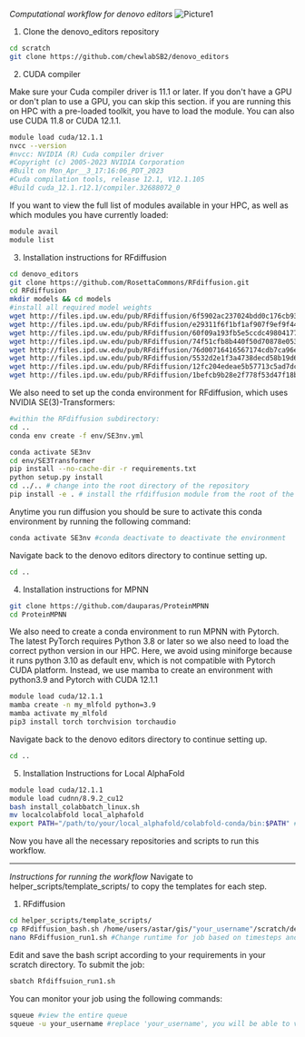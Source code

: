 *Computational workflow for denovo editors*
![Picture1](https://github.com/chewlabSB2/denovo_editors/assets/87451986/d1ae18b8-23a2-45fe-bbe5-89fa0f2fb197)

1. Clone the denovo_editors repository
```bash
cd scratch
git clone https://github.com/chewlabSB2/denovo_editors
```

2. CUDA compiler

Make sure your Cuda compiler driver is 11.1 or later. If you don't have a GPU or don't plan to use a GPU, you can skip this section. if you are running this on HPC with a pre-loaded toolkit, you have to load the module. You can also use CUDA 11.8 or CUDA 12.1.1. 
```bash
module load cuda/12.1.1
nvcc --version
#nvcc: NVIDIA (R) Cuda compiler driver
#Copyright (c) 2005-2023 NVIDIA Corporation
#Built on Mon_Apr__3_17:16:06_PDT_2023
#Cuda compilation tools, release 12.1, V12.1.105
#Build cuda_12.1.r12.1/compiler.32688072_0
```
If you want to view the full list of modules available in your HPC, as well as which modules you have currently loaded:
```bash
module avail
module list
```
3. Installation instructions for RFdiffusion
```bash
cd denovo_editors
git clone https://github.com/RosettaCommons/RFdiffusion.git
cd RFdiffusion
mkdir models && cd models
#install all required model weights
wget http://files.ipd.uw.edu/pub/RFdiffusion/6f5902ac237024bdd0c176cb93063dc4/Base_ckpt.pt
wget http://files.ipd.uw.edu/pub/RFdiffusion/e29311f6f1bf1af907f9ef9f44b8328b/Complex_base_ckpt.pt
wget http://files.ipd.uw.edu/pub/RFdiffusion/60f09a193fb5e5ccdc4980417708dbab/Complex_Fold_base_ckpt.pt
wget http://files.ipd.uw.edu/pub/RFdiffusion/74f51cfb8b440f50d70878e05361d8f0/InpaintSeq_ckpt.pt
wget http://files.ipd.uw.edu/pub/RFdiffusion/76d00716416567174cdb7ca96e208296/InpaintSeq_Fold_ckpt.pt
wget http://files.ipd.uw.edu/pub/RFdiffusion/5532d2e1f3a4738decd58b19d633b3c3/ActiveSite_ckpt.pt
wget http://files.ipd.uw.edu/pub/RFdiffusion/12fc204edeae5b57713c5ad7dcb97d39/Base_epoch8_ckpt.pt
wget http://files.ipd.uw.edu/pub/RFdiffusion/1befcb9b28e2f778f53d47f18b7597fa/RF_structure_prediction_weights.pt
```
We also need to set up the conda environment for RFdiffusion, which uses NVIDIA SE(3)-Transformers:
```bash
#within the RFdiffusion subdirectory:
cd ..
conda env create -f env/SE3nv.yml

conda activate SE3nv
cd env/SE3Transformer
pip install --no-cache-dir -r requirements.txt
python setup.py install
cd ../.. # change into the root directory of the repository
pip install -e . # install the rfdiffusion module from the root of the repository
```
Anytime you run diffusion you should be sure to activate this conda environment by running the following command:
```bash
conda activate SE3nv #conda deactivate to deactivate the environment
```
Navigate back to the denovo editors directory to continue setting up.
```bash
cd ..
```

4. Installation instructions for MPNN
```bash
git clone https://github.com/dauparas/ProteinMPNN
cd ProteinMPNN
```
We also need to create a conda environment to run MPNN with Pytorch. The latest PyTorch requires Python 3.8 or later so we also need to load the correct python version in our HPC. Here, we avoid using miniforge because it runs python 3.10 as default env, which is not compatible with Pytorch CUDA platform. Instead, we use mamba to create an environment with python3.9 and Pytorch with CUDA 12.1.1
```bash
module load cuda/12.1.1
mamba create -n my_mlfold python=3.9
mamba activate my_mlfold
pip3 install torch torchvision torchaudio
```
Navigate back to the denovo editors directory to continue setting up.
```bash
cd ..
```
5.  Installation Instructions for Local AlphaFold

```bash
module load cuda/12.1.1
module load cudnn/8.9.2_cu12
bash install_colabbatch_linux.sh
mv localcolabfold local_alphafold
export PATH="/path/to/your/local_alphafold/colabfold-conda/bin:$PATH" #It is recommended to add this export command to ~/.bashrc and restart bash (~/.bashrc will be executed every time bash is started)
```
Now you have all the necessary repositories and scripts to run this workflow. 
_________________________________________________________________________________________________________________
*Instructions for running the workflow*
Navigate to helper_scripts/template_scripts/ to copy the templates for each step.
1. RFdiffusion
```bash
cd helper_scripts/template_scripts/
cp RFdiffusion_bash.sh /home/users/astar/gis/"your_username"/scratch/denovo_editors/RFdiffusion_run1.sh #example
nano RFdiffusion_run1.sh #Change runtime for job based on timesteps and number of designs to generate 
```
Edit and save the bash script according to your requirements in your scratch directory. To submit the job:
```bash
sbatch Rfdiffsuion_run1.sh
```

You can monitor your job using the following commands:
```bash
squeue #view the entire queue
squeue -u your_username #replace 'your_username', you will be able to view the status of all jobs you have submitted
```




